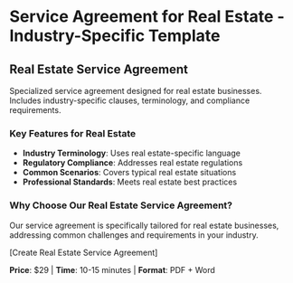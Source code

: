# Service Agreement for Real Estate - Industry-Specific Template

## Real Estate Service Agreement

Specialized service agreement designed for real estate businesses. Includes industry-specific clauses, terminology, and compliance requirements.

### Key Features for Real Estate

- **Industry Terminology**: Uses real estate-specific language
- **Regulatory Compliance**: Addresses real estate regulations
- **Common Scenarios**: Covers typical real estate situations
- **Professional Standards**: Meets real estate best practices

### Why Choose Our Real Estate Service Agreement?

Our service agreement is specifically tailored for real estate businesses, addressing common challenges and requirements in your industry.

[Create Real Estate Service Agreement]

**Price**: $29 | **Time**: 10-15 minutes | **Format**: PDF + Word
